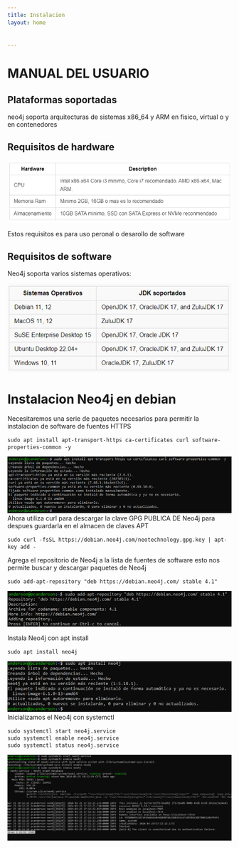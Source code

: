 ```yaml
---
title: Instalacion
layout: home


---
```

# MANUAL DEL USUARIO
## Plataformas soportadas
neo4j soporta arquitecturas de sistemas x86_64 y ARM en fisico, virtual o y en contenedores
## Requisitos de hardware

![](imagenes/instalacion/6.png)

Estos requisitos es para uso peronal o desarollo de software
## Requisitos de software
Neo4j soporta varios sistemas operativos: 

![](imagenes/instalacion/5.png)

# Instalacion Neo4j en debian
Necesitaremos una serie de paquetes necesarios para permitir la instalacion de software de fuentes HTTPS

```
sudo apt install apt-transport-https ca-certificates curl software-properties-common -y
```
![](imagenes/instalacion/1.png)
Ahora utiliza curl para descargar la clave GPG PUBLICA DE Neo4j para despues guardarla en el almacen de claves APT
```
sudo curl -fsSL https://debian.neo4j.com/neotechnology.gpg.key | apt-key add -
```

Agrega el repositorio  de Neo4j a la lista de fuentes de software esto nos permite buscar y descargar paquetes de Neo4j
```
sudo add-apt-repository "deb https://debian.neo4j.com/ stable 4.1"
```
![](imagenes/instalacion/4.png)

Instala Neo4j con apt install
```
sudo apt install neo4j
```
![](imagenes/instalacion/2.png)
Inicializamos el Neo4j con systemctl
```
sudo systemctl start neo4j.service
sudo systemctl enable neo4j.service
sudo systemctl status neo4j.service
```
![](imagenes/instalacion/3.png)




